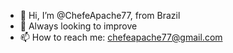 - 👋 Hi, I’m @ChefeApache77, from Brazil
- 👀 Always looking to improve
- 📫 How to reach me: chefeapache77@gmail.com

<!---
ChefeApache77/ChefeApache77 is a ✨ special ✨ repository because its `README.md` (this file) appears on your GitHub profile.
You can click the Preview link to take a look at your changes.
--->
